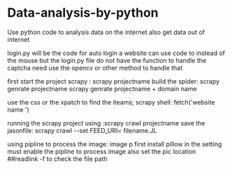 # Data-analysis-by-python
Use python code to analysis data on the internet also get data out of internet

login.py will be the code for auto login a website can use code to instead of the mouse 
          but the login.py file do not have the function to handle the captcha 
          need use the opencv or other method to handle that 

first start the project scrapy : scrapy projectname
                build the spider: scrapy genrate projectname
                                  scrapy genrate projectname + domain name 
                                  
use the css or the xpatch to find the iteams;
scrapy shell:
fetch('website name ') 

running the scrapy project using :scrapy crawl projectname
save the jasonfile: scrapy crawl --set FEED_URI= filename.JL

using pipline to process the image: image p
first install pillow 
in the setting must enable the pipline to process image 
also set the pic location 
##readlink -f to check the file path 
